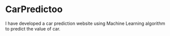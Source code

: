 # CarPredictoo
I have developed a car prediction website using Machine Learning algorithm to predict the value of car.
